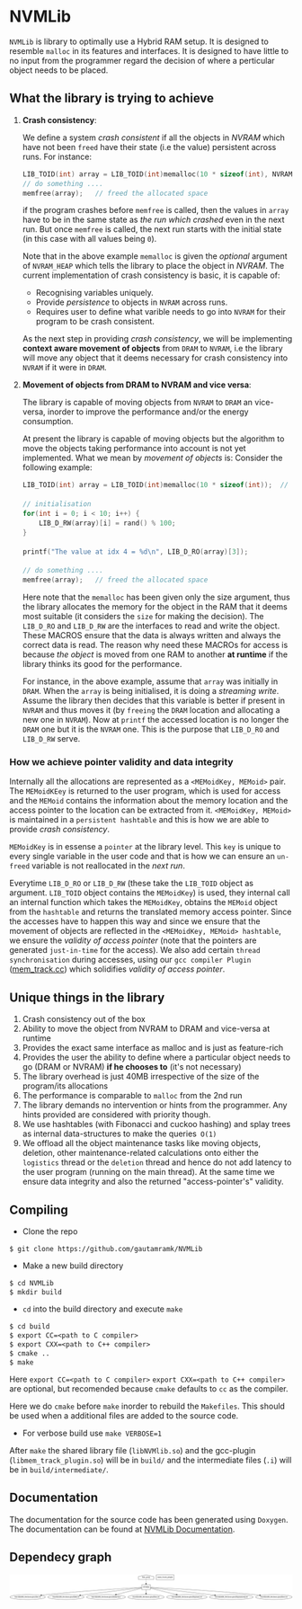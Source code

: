 # NVMLib

`NVMLib` is library to optimally use a Hybrid RAM setup. It is designed to resemble `malloc` in its features and interfaces. It is designed to have little to no input from
the programmer regard the decision of where a perticular object needs to be placed.

## What the library is trying to achieve

1. **Crash consistency**: 

    We define a system *crash consistent* if all the objects in *NVRAM* which have not been `freed` have their state (i.e the value) persistent across runs. For instance:
    
    ```C
    LIB_TOID(int) array = LIB_TOID(int)memalloc(10 * sizeof(int), NVRAM_HEAP);  // allocated an array of size 10.
    // do something ....
    memfree(array);   // freed the allocated space
    ```
    
    if the program crashes before `memfree` is called, then the values in `array` have to be in the same state as *the run which crashed* even in the next run. But once `memfree` is called, the next run starts with the initial state (in this case with all values being `0`).

    Note that in the above example `memalloc` is given the *optional* argument of `NVRAM_HEAP` which tells the library to place the object in *NVRAM*. The current implementation of crash consistency is basic, it is capable of:
    - Recognising variables uniquely.
    - Provide *persistence* to objects in `NVRAM` across runs.
    - Requires user to define what varible needs to go into `NVRAM` for their program to be crash consistent.

    As the next step in providing *crash consistency*, we will be implementing **context aware movement of objects** from `DRAM` to `NVRAM`, i.e the library will move any object that it deems necessary for crash consistency into `NVRAM` if it were in `DRAM`.

2. **Movement of objects from DRAM to NVRAM and vice versa**:

    The library is capable of moving objects from `NVRAM` to `DRAM` an vice-versa, inorder to improve the performance and/or the energy consumption.
    
    At present the library is capable of moving objects but the algorithm to move the objects taking performance into account is not yet implemented.
    What we mean by *movement of objects* is: Consider the following example:

    ```C
    LIB_TOID(int) array = LIB_TOID(int)memalloc(10 * sizeof(int));  // allocated an array of size 10.
    
    // initialisation
    for(int i = 0; i < 10; i++) {
        LIB_D_RW(array)[i] = rand() % 100;
    }

    printf("The value at idx 4 = %d\n", LIB_D_RO(array)[3]);

    // do something ....
    memfree(array);   // freed the allocated space
    ```

    Here note that the `memalloc` has been given only the size argument, thus the library allocates the memory for the object in the RAM that it deems most suitable (it considers the `size` for making the decision). The `LIB_D_RO` and `LIB_D_RW` are the interfaces to read and write the object. These MACROS ensure that the data is always written and always the correct data is read. The reason why need these MACROs for access is because *the object* is moved from one RAM to another **at runtime** if the library thinks its good for the performance. 
    
    For instance, in the above example, assume that `array` was initially in `DRAM`. When the `array` is being initialised, it is doing a *streaming write*. Assume the library then decides that this variable is better if present in `NVRAM` and thus moves it (by `freeing` the `DRAM` location and allocating a new one in `NVRAM`). Now at `printf` the accessed location is no longer the `DRAM` one but it is the `NVRAM` one. This is the purpose that `LIB_D_RO` and `LIB_D_RW` serve.

   
### How we achieve **pointer validity** and **data integrity**

Internally all the allocations are represented as a `<MEMoidKey, MEMoid>` pair. The `MEMoidKEey` is returned to the user program, which is used for access and the `MEMoid` contains the information about the memory location and the access pointer to the location can be extracted from it. `<MEMoidKey, MEMoid>` is maintained in a `persistent hashtable` and this is how we are able to provide *crash consistency*. 

`MEMoidKey` is in essense a `pointer` at the library level. This `key` is unique to every single variable in the user code and that is how we can ensure an `un-freed` variable is not reallocated in the *next run*.

Everytime `LIB_D_RO` or `LIB_D_RW` (these take the `LIB_TOID` object as argument. `LIB_TOID` object contains the `MEMoidKey`) is used, they internal call an internal function which takes the `MEMoidKey`, obtains the `MEMoid` object from the `hashtable` and returns the translated memory access pointer. Since the accesses have to happen this way and since we ensure that the movement of objects are reflected in the `<MEMoidKey, MEMoid> hashtable`, we ensure the *validity of access pointer* (note that the pointers are generated `just-in-time` for the access). We also add certain `thread synchronisation` during accesses, using our `gcc compiler Plugin` ([mem_track.cc](src_c_new/mem_track.cc)) which solidifies *validity of access pointer*.


## Unique things in the library

1. Crash consistency out of the box
2. Ability to move the object from NVRAM to DRAM and vice-versa at runtime
3. Provides the exact same interface as malloc and is just as feature-rich
4. Provides the user the ability to define where a particular object needs to go (DRAM or NVRAM) **if he chooses to** (it's not necessary)
5. The library overhead is just 40MB irrespective of the size of the program/its allocations
6. The performance is comparable to `malloc` from the 2nd run 
7. The library demands no intervention or hints from the programmer. Any hints provided are considered with priority though.
8. We use hashtables (with Fibonacci and cuckoo hashing) and splay trees as internal data-structures to make the queries` O(1)`
9. We offload all the object maintenance tasks like moving objects, deletion, other maintenance-related calculations onto either the `logistics` thread or the `deletion` thread and hence do not add latency to the user program (running on the main thread). At the same time we ensure data integrity and also the returned "access-pointer's" validity.


## Compiling 

* Clone the repo
```shell
$ git clone https://github.com/gautamramk/NVMLib
```

* Make a new build directory
```shell
$ cd NVMLib
$ mkdir build
```

* `cd` into the build directory and execute `make`
```shell
$ cd build
$ export CC=<path to C compiler>
$ export CXX=<path to C++ compiler>
$ cmake ..
$ make
```
Here `export CC=<path to C compiler>` `export CXX=<path to C++ compiler>` are optional, but recomended because `cmake` defaults to `cc` as the compiler.

Here we do `cmake` before `make` inorder to rebuild the `Makefiles`. This should be used when a additional files are added to the source code.

* For verbose build use `make VERBOSE=1`

After `make` the shared library file (`libNVMlib.so`) and the gcc-plugin (`libmem_track_plugin.so`) will be in `build/` and the intermediate files (`.i`) will be in `build/intermediate/`.

## Documentation

The documentation for the source code has been generated using `Doxygen`. The documentation can be found at [NVMLib Documentation](https://hlpr98.github.io/NVMLib/).

## Dependecy graph

![alt text](graphs/depen.png)